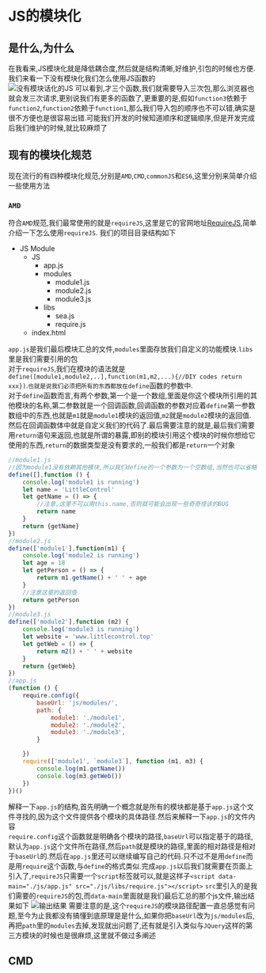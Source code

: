 # JS的模块化

## 是什么,为什么

在我看来,JS模块化就是降低耦合度,然后就是结构清晰,好维护,引包的时候也方便.我们来看一下没有模块化我们怎么使用JS函数的  
![没有模块话化的JS](https://s2.ax1x.com/2019/09/21/nxZ7gx.png)
可以看到,才三个函数,我们就需要导入三次包,那么浏览器也就会发三次请求,更别说我们有更多的函数了,更重要的是,假如`function3`依赖于`function2`,`function2`依赖于`function1`,那么我们导入包的顺序也不可以错,确实是很不方便也是很容易出错.可能我们开发的时候知道顺序和逻辑顺序,但是开发完成后我们维护的时候,就比较麻烦了

## 现有的模块化规范

现在流行的有四种模块化规范,分别是`AMD`,`CMD`,`commonJS`和`ES6`,这里分别来简单介绍一些使用方法

### `AMD`

符合`AMD`规范,我们最常使用的就是`requireJS`,这里是它的官网地址[RequireJS](https://requirejs.org),简单介绍一下怎么使用`requireJS`. 我们的项目目录结构如下

- JS Module
  - JS
    - app.js
    - modules
      - module1.js
      - module2.js
      - module3.js
    - libs
      - sea.js
      - require.js
  - index.html

`app.js`是我们最后模块汇总的文件,`modules`里面存放我们自定义的功能模块.`libs`里是我们需要引用的包  
对于`requireJS`,我们在模块的语法就是`define([module1,module2,..],function(m1,m2,...){//DIY codes return xxx})`.`也就是说我们必须把所有的东西都放在define`函数的参数中.  
对于`define`函数而言,有两个参数,第一个是一个数组,里面是你这个模块所引用的其他模块的名称,第二参数就是一个回调函数,回调函数的参数对应着`define`第一参数数组中的东西,也就是`m1`就是`module1`模块的返回值,`m2`就是`module2`模块的返回值.然后在回调函数体中就是自定义我们的代码了.最后需要注意的就是,最后我们需要用`return`语句来返回,也就是所谓的暴露,即别的模块引用这个模块的时候你想给它使用的东西,`return`的数据类型是没有要求的,一般我们都是`return`一个对象

```JavaScript
//module1.js
//因为module1没有依赖其他模块,所以我们define的一个参数为一个空数组,当然也可以省略不写
define([],function () {
    console.log('module1 is running')
    let name = 'LittleControl'
    let getName = () => {
        //注意,这里不可以用this.name,否则就可能会出现一些奇奇怪该的BUG
        return name
    }
    return {getName}
})
//module2.js
define(['module1'],function(m1) {
    console.log('module2 is running')
    let age = 18
    let getPerson = () => {
        return m1.getName() + ' ' + age
    }
    //注意这里的返回值
    return getPerson
})
//module3.js
define(['module2'],function (m2) {
    console.log('module3 is running')
    let website = 'www.littlecontrol.top'
    let getWeb = () => {
        return m2() + ' ' + website
    }
    return {getWeb}
})
//app.js
(function () {
    require.config({
        baseUrl: 'js/modules/',
        path: {
            module1: './module1',
            module2: './module2',
            module3: './module3',
        }

    })
    require(['module1', `module3`], function (m1, m3) {
        console.log(m1.getName())
        console.log(m3.getWeb())
    })
})()
```

解释一下`app.js`的结构,首先明确一个概念就是所有的模块都是基于`app.js`这个文件寻找的,因为这个文件提供各个模块的具体路径.然后来解释一下`app.js`的文件内容  
`require.config`这个函数就是明确各个模块的路径,`baseUrl`可以指定基于的路径,默认为`app.js`这个文件所在路径,然后`path`就是模块的路径,里面的相对路径是相对于`baseUrl`的.然后在`app.js`里还可以继续编写自己的代码.只不过不是用`define`而是用`require`这个函数,与`define`的格式类似.完成`app.js`以后我们就需要在页面上引入了,`requireJS`只需要一个`script`标签就可以,就是这样子`<script data-main="./js/app.js" src="./js/libs/require.js"></script>` `src`里引入的是我们需要的`requireJS`的包,而`data-main`里面就是我们最后汇总的那个js文件,输出结果如下
![输出结果](https://s2.ax1x.com/2019/09/21/nxKMY4.png)
需要注意的是,这个`requireJS`的模块路径配置一直总感觉有问题,至今为止我都没有搞懂到底原理是是什么,如果你把`baseUrl`改为`js/modules`后,再把`path`里的`modules`去掉,发现就出问题了,还有就是引入类似与`JQuery`这样的第三方模块的时候也是很麻烦,这里就不做过多阐述

## CMD
